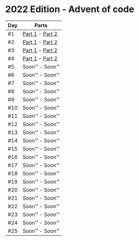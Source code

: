 # 2022 Edition - Advent of code

Day | Parts
--- | -------------------------------------------------------------------
#1  | [Part 1](day-01/part-1/index.js) - [Part 2](day-01/part-2/index.js)
#2  | [Part 1](day-02/part-1/index.js) - [Part 2](day-02/part-2/index.js)
#3  | [Part 1](day-03/part-1/index.js) - [Part 2](day-03/part-2/index.js)
#4  | [Part 1](day-04/part-1/index.js) - [Part 2](day-04/part-2/index.js)
#5  | Soon™                            - Soon™
#6  | Soon™                            - Soon™
#7  | Soon™                            - Soon™
#8  | Soon™                            - Soon™
#9  | Soon™                            - Soon™
#10 | Soon™                            - Soon™
#11 | Soon™                            - Soon™
#12 | Soon™                            - Soon™
#13 | Soon™                            - Soon™
#14 | Soon™                            - Soon™
#15 | Soon™                            - Soon™
#16 | Soon™                            - Soon™
#17 | Soon™                            - Soon™
#18 | Soon™                            - Soon™
#19 | Soon™                            - Soon™
#20 | Soon™                            - Soon™
#21 | Soon™                            - Soon™
#22 | Soon™                            - Soon™
#23 | Soon™                            - Soon™
#24 | Soon™                            - Soon™
#25 | Soon™                            - Soon™